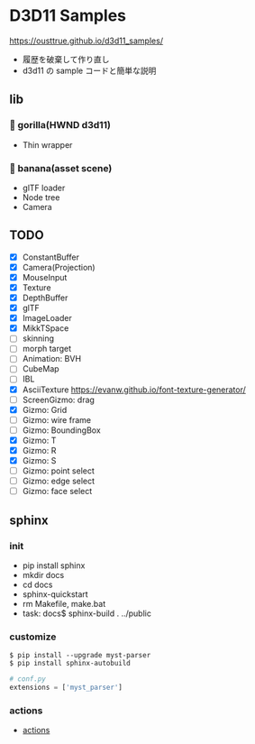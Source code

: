# D3D11 Samples

<https://ousttrue.github.io/d3d11_samples/>

* 履歴を破棄して作り直し
* d3d11 の sample コードと簡単な説明

## lib

### 🦍 gorilla(HWND d3d11)
* Thin wrapper

### 🍌 banana(asset scene)
* glTF loader
* Node tree
* Camera

## TODO

* [x] ConstantBuffer
* [x] Camera(Projection)
* [x] MouseInput
* [x] Texture
* [x] DepthBuffer
* [x] glTF
* [x] ImageLoader
* [x] MikkTSpace
* [ ] skinning
* [ ] morph target
* [ ] Animation: BVH
* [ ] CubeMap
* [ ] IBL
* [x] AsciiTexture <https://evanw.github.io/font-texture-generator/>
* [ ] ScreenGizmo: drag
* [x] Gizmo: Grid
* [ ] Gizmo: wire frame
* [ ] Gizmo: BoundingBox
* [x] Gizmo: T
* [x] Gizmo: R
* [x] Gizmo: S
* [ ] Gizmo: point select
* [ ] Gizmo: edge select
* [ ] Gizmo: face select

## sphinx
### init

* pip install sphinx
* mkdir docs
* cd docs
* sphinx-quickstart
* rm Makefile, make.bat
* task: docs$ sphinx-build . ../public

### customize

```
$ pip install --upgrade myst-parser
$ pip install sphinx-autobuild
```

```py
# conf.py
extensions = ['myst_parser']
```

### actions

* [actions](./.github/workflows/sphinx.yml)
